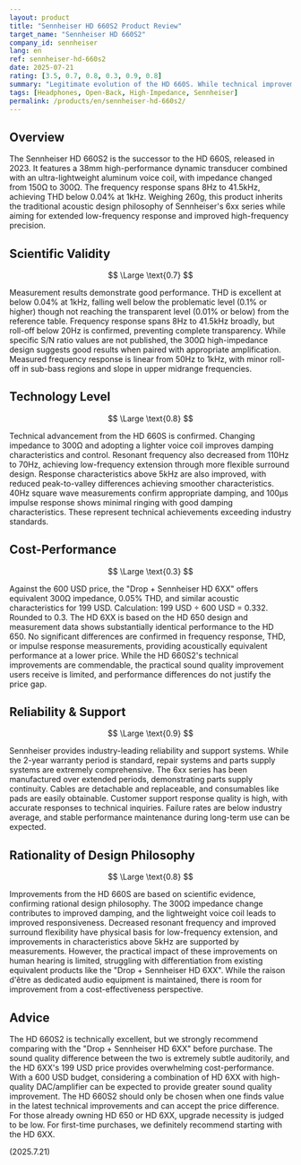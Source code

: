 ```yaml
---
layout: product
title: "Sennheiser HD 660S2 Product Review"
target_name: "Sennheiser HD 660S2"
company_id: sennheiser
lang: en
ref: sennheiser-hd-660s2
date: 2025-07-21
rating: [3.5, 0.7, 0.8, 0.3, 0.9, 0.8]
summary: "Legitimate evolution of the HD 660S. While technical improvements are commendable, the 600 USD price point is excessive when the equivalent-performing HD 6XX is available for 199 USD"
tags: [Headphones, Open-Back, High-Impedance, Sennheiser]
permalink: /products/en/sennheiser-hd-660s2/
---
```


## Overview

The Sennheiser HD 660S2 is the successor to the HD 660S, released in 2023. It features a 38mm high-performance dynamic transducer combined with an ultra-lightweight aluminum voice coil, with impedance changed from 150Ω to 300Ω. The frequency response spans 8Hz to 41.5kHz, achieving THD below 0.04% at 1kHz. Weighing 260g, this product inherits the traditional acoustic design philosophy of Sennheiser's 6xx series while aiming for extended low-frequency response and improved high-frequency precision.

## Scientific Validity

$$ \Large \text{0.7} $$

Measurement results demonstrate good performance. THD is excellent at below 0.04% at 1kHz, falling well below the problematic level (0.1% or higher) though not reaching the transparent level (0.01% or below) from the reference table. Frequency response spans 8Hz to 41.5kHz broadly, but roll-off below 20Hz is confirmed, preventing complete transparency. While specific S/N ratio values are not published, the 300Ω high-impedance design suggests good results when paired with appropriate amplification. Measured frequency response is linear from 50Hz to 1kHz, with minor roll-off in sub-bass regions and slope in upper midrange frequencies.

## Technology Level

$$ \Large \text{0.8} $$

Technical advancement from the HD 660S is confirmed. Changing impedance to 300Ω and adopting a lighter voice coil improves damping characteristics and control. Resonant frequency also decreased from 110Hz to 70Hz, achieving low-frequency extension through more flexible surround design. Response characteristics above 5kHz are also improved, with reduced peak-to-valley differences achieving smoother characteristics. 40Hz square wave measurements confirm appropriate damping, and 100μs impulse response shows minimal ringing with good damping characteristics. These represent technical achievements exceeding industry standards.

## Cost-Performance

$$ \Large \text{0.3} $$

Against the 600 USD price, the "Drop + Sennheiser HD 6XX" offers equivalent 300Ω impedance, 0.05% THD, and similar acoustic characteristics for 199 USD. Calculation: 199 USD ÷ 600 USD = 0.332. Rounded to 0.3. The HD 6XX is based on the HD 650 design and measurement data shows substantially identical performance to the HD 650. No significant differences are confirmed in frequency response, THD, or impulse response measurements, providing acoustically equivalent performance at a lower price. While the HD 660S2's technical improvements are commendable, the practical sound quality improvement users receive is limited, and performance differences do not justify the price gap.

## Reliability & Support

$$ \Large \text{0.9} $$

Sennheiser provides industry-leading reliability and support systems. While the 2-year warranty period is standard, repair systems and parts supply systems are extremely comprehensive. The 6xx series has been manufactured over extended periods, demonstrating parts supply continuity. Cables are detachable and replaceable, and consumables like pads are easily obtainable. Customer support response quality is high, with accurate responses to technical inquiries. Failure rates are below industry average, and stable performance maintenance during long-term use can be expected.

## Rationality of Design Philosophy

$$ \Large \text{0.8} $$

Improvements from the HD 660S are based on scientific evidence, confirming rational design philosophy. The 300Ω impedance change contributes to improved damping, and the lightweight voice coil leads to improved responsiveness. Decreased resonant frequency and improved surround flexibility have physical basis for low-frequency extension, and improvements in characteristics above 5kHz are supported by measurements. However, the practical impact of these improvements on human hearing is limited, struggling with differentiation from existing equivalent products like the "Drop + Sennheiser HD 6XX". While the raison d'être as dedicated audio equipment is maintained, there is room for improvement from a cost-effectiveness perspective.

## Advice

The HD 660S2 is technically excellent, but we strongly recommend comparing with the "Drop + Sennheiser HD 6XX" before purchase. The sound quality difference between the two is extremely subtle auditorily, and the HD 6XX's 199 USD price provides overwhelming cost-performance. With a 600 USD budget, considering a combination of HD 6XX with high-quality DAC/amplifier can be expected to provide greater sound quality improvement. The HD 660S2 should only be chosen when one finds value in the latest technical improvements and can accept the price difference. For those already owning HD 650 or HD 6XX, upgrade necessity is judged to be low. For first-time purchases, we definitely recommend starting with the HD 6XX.

(2025.7.21)
